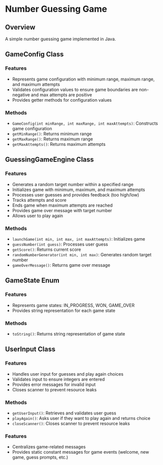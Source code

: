 # Number Guessing Game

## Overview

A simple number guessing game implemented in Java.


## GameConfig Class


### Features

*   Represents game configuration with minimum range, maximum range, and maximum attempts
*   Validates configuration values to ensure game boundaries are non-negative and max attempts are positive
*   Provides getter methods for configuration values


### Methods

*   `GameConfig(int minRange, int maxRange, int maxAttempts)`: Constructs game configuration
*   `getMinRange()`: Returns minimum range
*   `getMaxRange()`: Returns maximum range
*   `getMaxAttempts()`: Returns maximum attempts


## GuessingGameEngine Class

### Features

*   Generates a random target number within a specified range
*   Initializes game with minimum, maximum, and maximum attempts
*   Processes user guesses and provides feedback (too high/low)
*   Tracks attempts and score
*   Ends game when maximum attempts are reached
*   Provides game over message with target number
*   Allows user to play again


### Methods

*   `launchGame(int min, int max, int maxAttempts)`: Initializes game
*   `guessNumber(int guess)`: Processes user guess
*   `getScore()`: Returns current score
*   `randomNumberGenerator(int min, int max)`: Generates random target number
*   `gameOverMessage()`: Returns game over message


## GameState Enum


### Features

*   Represents game states: IN_PROGRESS, WON, GAME_OVER
*   Provides string representation for each game state


### Methods

*   `toString()`: Returns string representation of game state



## UserInput Class


### Features

*   Handles user input for guesses and play again choices
*   Validates input to ensure integers are entered
*   Provides error messages for invalid input
*   Closes scanner to prevent resource leaks


### Methods

*   `getUserInput()`: Retrieves and validates user guess
*   `playAgain()`: Asks user if they want to play again and returns choice
*   `closeScanner()`: Closes scanner to prevent resource leaks


### Features

*   Centralizes game-related messages
*   Provides static constant messages for game events (welcome, new game, guess prompts, etc.)